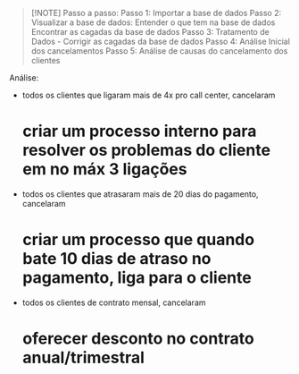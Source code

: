 > [!NOTE] Passo a passo:
> Passo 1: Importar a base de dados
> Passo 2: Visualizar a base de dados:
>   Entender o que tem na base de dados
>   Encontrar as cagadas da base de dados
> Passo 3: Tratamento de Dados - Corrigir as cagadas da base de dados
> Passo 4: Análise Inicial dos cancelamentos
> Passo 5: Análise de causas do cancelamento dos clientes

Análise:
- todos os clientes que ligaram mais de 4x pro call center, cancelaram
    # criar um processo interno para resolver os problemas do cliente em no máx 3 ligações
- todos os clientes que atrasaram mais de 20 dias do pagamento, cancelaram
    # criar um processo que quando bate 10 dias de atraso no pagamento, liga para o cliente
- todos os clientes de contrato mensal, cancelaram
    # oferecer desconto no contrato anual/trimestral
